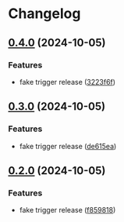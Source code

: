 # Changelog

## [0.4.0](https://github.com/tareks/sample_gem/compare/v0.3.0...v0.4.0) (2024-10-05)


### Features

* fake trigger release ([3223f6f](https://github.com/tareks/sample_gem/commit/3223f6fb1d1fb19e22b3d14a6762627e044c0104))

## [0.3.0](https://github.com/tareks/sample_gem/compare/v0.2.0...v0.3.0) (2024-10-05)


### Features

* fake trigger release ([de615ea](https://github.com/tareks/sample_gem/commit/de615eaeda8a0bd2dd2e469f845ed6f4514a85ec))

## [0.2.0](https://github.com/tareks/sample_gem/compare/0.1.4...v0.2.0) (2024-10-05)


### Features

* fake trigger release ([f859818](https://github.com/tareks/sample_gem/commit/f859818083134c21944b6e6514750cb51b227573))
